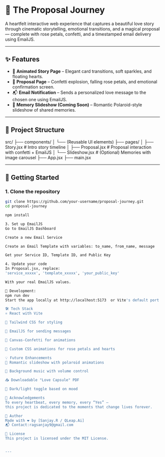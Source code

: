 # 💍 The Proposal Journey

A heartfelt interactive web experience that captures a beautiful love story through cinematic storytelling, emotional transitions, and a magical proposal — complete with rose petals, confetti, and a timestamped email delivery using EmailJS.

---

## ✨ Features

- 🌸 **Animated Story Page** – Elegant card transitions, soft sparkles, and floating hearts.
- 💌 **Proposal Page** – Confetti explosion, falling rose petals, and emotional confirmation screen.
- 📬 **Email Notification** – Sends a personalized love message to the chosen one using EmailJS.
- 📸 **Memory Slideshow (Coming Soon)** – Romantic Polaroid-style slideshow of shared memories.

---

## 📁 Project Structure

src/
├── components/
│ └── (Reusable UI elements)
├── pages/
│ ├── Story.jsx # Intro story timeline
│ ├── Proposal.jsx # Proposal interaction with confetti + EmailJS
│ └── Slideshow.jsx # (Optional) Memories with image carousel
├── App.jsx
├── main.jsx


---

## 🚀 Getting Started

### 1. Clone the repository
```bash
git clone https://github.com/your-username/proposal-journey.git
cd proposal-journey

npm install 

3. Set up EmailJS
Go to EmailJS Dashboard

Create a new Email Service

Create an Email Template with variables: to_name, from_name, message

Get your Service ID, Template ID, and Public Key

4. Update your code
In Proposal.jsx, replace:
'service_xxxxx', 'template_xxxxx', 'your_public_key'

With your real EmailJS values.

🧪 Development:
npm run dev
Start the app locally at http://localhost:5173  or Vite's default port.

🛠 Tech Stack
⚛️ React with Vite

🎨 Tailwind CSS for styling

💌 EmailJS for sending messages

🎉 Canvas-Confetti for animations

🌹 Custom CSS animations for rose petals and hearts

💡 Future Enhancements
📸 Romantic slideshow with polaroid animations

🎵 Background music with volume control

📥 Downloadable "Love Capsule" PDF

🌙 Dark/light toggle based on mood

🙌 Acknowledgements
To every heartbeat, every memory, every “Yes” —
this project is dedicated to the moments that change lives forever.

🧠 Author
Made with ❤️ by [Sanjay.R / QLeap.Ai]
📬 Contact:ragsanjay9@gmail.com

📜 License
This project is licensed under the MIT License.


---
